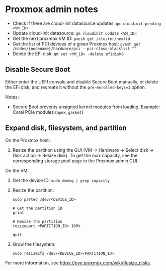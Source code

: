# Proxmox admin notes

- Check if there are cloud-init datasource updates:
  `qm cloudinit pending <VM_ID>`
- Update cloud-init datasource: `qm cloudinit update <VM_ID>`
- Get the next proxmox VM ID: `pvesh get /cluster/nextid`
- Get the list of PCI devices of a given Proxmox host:
  `pvesh get /nodes/{nodename}/hardware/pci --pci-class-blacklist ""`
- Delete the EFI disk: `qm set <VM_ID> -delete efidisk0`

## Disable Secure Boot

Either enter the UEFI console and disable Secure Boot manually, or delete the
EFI disk, and recreate it without the `pre-enrolled-keys=1` option.

Notes:

- Secure Boot prevents unsigned kernel modules from loading. Example: Coral PCIe
  modules (`apex`, `gasket`)

## Expand disk, filesystem, and partition

On the Proxmox host:

1. Resize the partition using the GUI (VM -> Hardware -> Select disk -> Disk
   action -> Resize disk). To get the max capacity, see the corresponding
   storage pool page in the Proxmox admin GUI.

On the VM:

1. Get the device ID: `sudo dmesg | grep capacity`

1. Resize the partition:

   ```shell
   sudo parted /dev/<DEVICE_ID>

   # Get the partition ID
   print

   # Resize the partition
   resizepart <PARTITION_ID> 100%

   quit
   ```

1. Grow the filesystem:

   ```shell
   sudo resize2fs /dev/<DEVICE_ID><PARTITION_ID>
   ```

For more information, see <https://pve.proxmox.com/wiki/Resize_disks>.
